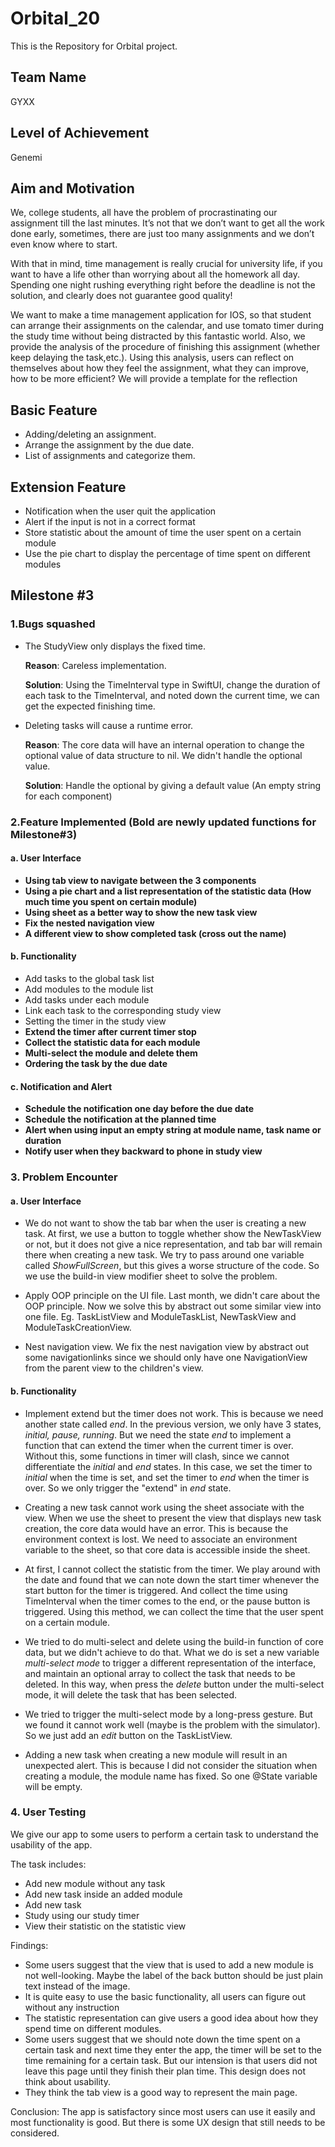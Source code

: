 # Orbital_20

This is the Repository for Orbital project.

## Team Name
GYXX

## Level of Achievement
Genemi

## Aim and Motivation
We, college students, all have the problem of procrastinating our assignment till the last minutes. It’s not that we don’t want to get all the work done early, sometimes, there are just too many assignments and we don’t even know where to start.
                    
With that in mind, time management is really crucial for university life, if you want to have a life other than worrying about all the homework all day. Spending one night rushing everything right before the deadline is not the solution, and clearly does not guarantee good quality! 

We want to make a time management application for IOS, so that student can arrange their assignments on the calendar, and use tomato timer during the study time without being distracted by this fantastic world. Also, we provide the analysis of the procedure of finishing this assignment (whether keep delaying the task,etc.). Using this analysis, users can reflect on themselves about how they feel the assignment, what they can improve, how to be more efficient? We will provide a template for the reflection

## Basic Feature
- Adding/deleting an assignment.
- Arrange the assignment by the due date.
- List of assignments and categorize them.

## Extension Feature
- Notification when the user quit the application 
- Alert if the input is not in a correct format
- Store statistic about the amount of time the user spent on a certain module
- Use the pie chart to display the percentage of time spent on different modules


## Milestone #3

### 1.Bugs squashed
- The StudyView only displays the fixed time. 
  
  **Reason**: Careless implementation.
  
  **Solution**: Using the TimeInterval type in SwiftUI, change the duration of each task to the TimeInterval, and noted down the current time, we can get the expected finishing time.
- Deleting tasks will cause a runtime error.

  **Reason**: The core data will have an internal operation to change the optional value of data structure to nil. We didn't handle the optional value.
  
  **Solution**: Handle the optional by giving a default value (An empty string for each component)
  
 ### 2.Feature Implemented (Bold are newly updated functions for Milestone#3)
 #### a. User Interface  
- **Using tab view to navigate between the 3 components**
- **Using a pie chart and a list representation of the statistic data (How much time you spent on certain module)**
- **Using sheet as a better way to show the new task view**
- **Fix the nested navigation view**
- **A different view to show completed task (cross out the name)**

#### b. Functionality
- Add tasks to the global task list
- Add modules to the module list
- Add tasks under each module
- Link each task to the corresponding study view
- Setting the timer in the study view
- **Extend the timer after current timer stop**
- **Collect the statistic data for each module**
- **Multi-select the module and delete them**
- **Ordering the task by the due date**

#### c. Notification and Alert
- **Schedule the notification one day before the due date**
- **Schedule the notification at the planned time**
- **Alert when using input an empty string at module name, task name or duration**
- **Notify user when they backward to phone in study view**

### 3. Problem Encounter
#### a. User Interface
- We do not want to show the tab bar when the user is creating a new task. At first, we use a button to toggle whether show the NewTaskView or not, but it does not give a nice representation, and tab bar will remain there when creating a new task. We try to pass around one variable called *ShowFullScreen*, but this gives a worse structure of the code. So we use the build-in view modifier sheet to solve the problem.

- Apply OOP principle on the UI file. Last month, we didn't care about the OOP principle. Now we solve this by abstract out some similar view into one file. Eg. TaskListView and ModuleTaskList, NewTaskView and ModuleTaskCreationView.

- Nest navigation view. We fix the nest navigation view by abstract out some navigationlinks since we should only have one NavigationView from the parent view to the children's view.

#### b. Functionality
- Implement extend but the timer does not work. This is because we need another state called *end*. In the previous version, we only have 3 states, *initial, pause, running*. But we need the state *end* to implement a function that can extend the timer when the current timer is over. Without this, some functions in timer will clash, since we cannot differentiate the *initial* and *end* states. In this case, we set the timer to *initial* when the time is set, and set the timer to *end* when the timer is over. So we only trigger the "extend" in *end* state. 

- Creating a new task cannot work using the sheet associate with the view. When we use the sheet to present the view that displays new task creation, the core data would have an error. This is because the environment context is lost. We need to associate an environment variable to the sheet, so that core data is accessible inside the sheet.

- At first, I cannot collect the statistic from the timer. We play around with the date and found that we can note down the start timer whenever the start button for the timer is triggered. And collect the time using TimeInterval when the timer comes to the end, or the pause button is triggered. Using this method, we can collect the time that the user spent on a certain module.

- We tried to do multi-select and delete using the build-in function of core data, but we didn't achieve to do that. What we do is set a new variable *multi-select mode* to trigger a different representation of the interface, and maintain an optional array to collect the task that needs to be deleted. In this way, when press the *delete* button under the multi-select mode, it will delete the task that has been selected. 

- We tried to trigger the multi-select mode by a long-press gesture. But we found it cannot work well (maybe is the problem with the simulator). So we just add an *edit* button on the TaskListView. 

- Adding a new task when creating a new module will result in an unexpected alert. This is because I did not consider the situation when creating a module, the module name has fixed. So one @State variable will be empty.

### 4. User Testing
We give our app to some users to perform a certain task to understand the usability of the app.

The task includes:
- Add new module without any task
- Add new task inside an added module
- Add new task
- Study using our study timer
- View their statistic on the statistic view

Findings:
- Some users suggest that the view that is used to add a new module is not well-looking. Maybe the label of the back button should be just plain text instead of the image.
- It is quite easy to use the basic functionality, all users can figure out without any instruction
- The statistic representation can give users a good idea about how they spend time on different modules.
- Some users suggest that we should note down the time spent on a certain task and next time they enter the app, the timer will be set to the time remaining for a certain task. But our intension is that users did not leave this page until they finish their plan time. This design does not think about usability.
- They think the tab view is a good way to represent the main page.

Conclusion:
The app is satisfactory since most users can use it easily and most functionality is good. But there is some UX design that still needs to be considered. 
